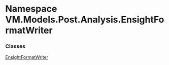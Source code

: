 # <a id="VM_Models_Post_Analysis_EnsightFormatWriter"></a> Namespace VM.Models.Post.Analysis.EnsightFormatWriter

### Classes

 [EnsightFormatWriter](VM.Models.Post.Analysis.EnsightFormatWriter.EnsightFormatWriter.md)

